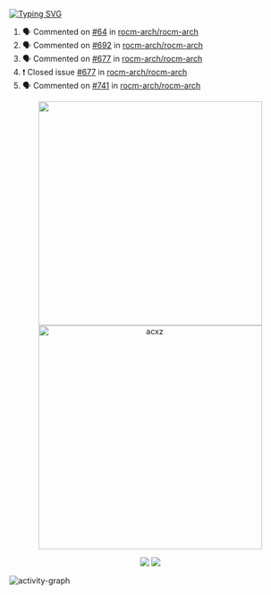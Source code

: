 [![Typing SVG](https://readme-typing-svg.herokuapp.com?size=16&color=AFFFA3&multiline=true&height=75&lines=contributing+to+robotics%2Faerospace%2Fml%2Fgpu+software;packaging+it+for+archlinux;ricer)](https://git.io/typing-svg)

<!--START_SECTION:activity-->
1. 🗣 Commented on [#64](https://github.com/rocm-arch/rocm-arch/issues/64) in [rocm-arch/rocm-arch](https://github.com/rocm-arch/rocm-arch)
2. 🗣 Commented on [#692](https://github.com/rocm-arch/rocm-arch/issues/692) in [rocm-arch/rocm-arch](https://github.com/rocm-arch/rocm-arch)
3. 🗣 Commented on [#677](https://github.com/rocm-arch/rocm-arch/issues/677) in [rocm-arch/rocm-arch](https://github.com/rocm-arch/rocm-arch)
4. ❗️ Closed issue [#677](https://github.com/rocm-arch/rocm-arch/issues/677) in [rocm-arch/rocm-arch](https://github.com/rocm-arch/rocm-arch)
5. 🗣 Commented on [#741](https://github.com/rocm-arch/rocm-arch/issues/741) in [rocm-arch/rocm-arch](https://github.com/rocm-arch/rocm-arch)
<!--END_SECTION:activity-->

<p align="center">
  <img width="400em" src=https://github-readme-stats.vercel.app/api?username=acxz&include_all_commits=true&show_icons=true />
  <img width="400em" src="https://github-readme-streak-stats.herokuapp.com/?user=acxz&" alt="acxz" />
</p>

<p align="center">
  <img src=https://github-readme-stats.vercel.app/api/top-langs/?username=acxz&layout=compact />
  <img src=https://github-profile-trophy.vercel.app/?username=acxz&row=2&column=4 />
</p>

![activity-graph](https://activity-graph.herokuapp.com/graph?username=acxz&theme=aqua)
